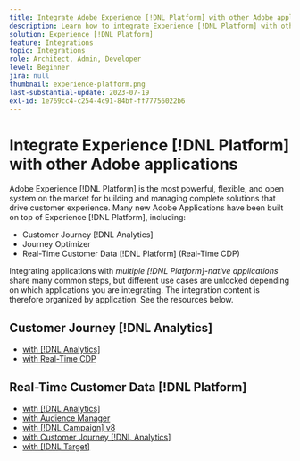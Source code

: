 ```yaml
---
title: Integrate Adobe Experience [!DNL Platform] with other Adobe applications
description: Learn how to integrate Experience [!DNL Platform] with other Adobe applications.
solution: Experience [!DNL Platform]
feature: Integrations
topic: Integrations
role: Architect, Admin, Developer
level: Beginner
jira: null
thumbnail: experience-platform.png
last-substantial-update: 2023-07-19
exl-id: 1e769cc4-c254-4c91-84bf-ff77756022b6
---
```

# Integrate Experience [!DNL Platform] with other Adobe applications

Adobe Experience [!DNL Platform] is the most powerful, flexible, and open system on the market for building and managing complete solutions that drive customer experience. Many new Adobe Applications have been built on top of Experience [!DNL Platform], including:

* Customer Journey [!DNL Analytics]
* Journey Optimizer
* Real-Time Customer Data [!DNL Platform] (Real-Time CDP)

Integrating applications with _multiple [!DNL Platform]-native applications_ share many common steps, but different use cases are unlocked depending on which applications you are integrating. The integration content is therefore organized by application. See the resources below.


## Customer Journey [!DNL Analytics]

* [with [!DNL Analytics]](../cja/customer-journey-analytics-analytics.md)
* [with Real-Time CDP](../cja/cja-rtcdp.md)

## Real-Time Customer Data [!DNL Platform]

* [with [!DNL Analytics]](../rtcdp/rtcdp-analytics.md)
* [with Audience Manager](../rtcdp/rtcdp-aam.md)
* [with [!DNL Campaign] v8](../rtcdp/rtcdp-campaign.md)
* [with Customer Journey [!DNL Analytics]](../rtcdp/rtcdp-cja.md)
* [with [!DNL Target]](../rtcdp/rtcdp-target.md)
